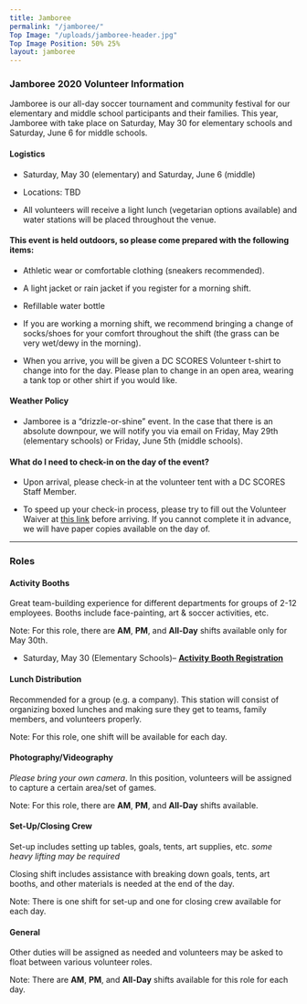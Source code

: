 ```yaml
---
title: Jamboree
permalink: "/jamboree/"
Top Image: "/uploads/jamboree-header.jpg"
Top Image Position: 50% 25%
layout: jamboree
---
```


### Jamboree 2020 Volunteer Information

Jamboree is our all-day soccer tournament and community festival for our elementary and middle school participants and their families. This year, Jamboree with take place on Saturday, May 30 for elementary schools and Saturday, June 6 for middle schools.

#### Logistics

* Saturday, May 30 (elementary) and Saturday, June 6 (middle)

* Locations: TBD

* All volunteers will receive a light lunch (vegetarian options available) and water stations will be placed throughout the venue.

#### This event is held outdoors, so please come prepared with the following items:

* Athletic wear or comfortable clothing (sneakers recommended).

* A light jacket or rain jacket if you register for a morning shift.

* Refillable water bottle

* If you are working a morning shift, we recommend bringing a change of socks/shoes for your comfort throughout the shift (the grass can be very wet/dewy in the morning).

* When you arrive, you will be given a DC SCORES Volunteer t-shirt to change into for the day. Please plan to change in an open area, wearing a tank top or other shirt if you would like.

#### Weather Policy

* Jamboree is a “drizzle-or-shine” event. In the case that there is an absolute downpour, we will notify you via email on Friday, May 29th (elementary schools) or Friday, June 5th (middle schools).

#### What do I need to check-in on the day of the event?

* Upon arrival, please check-in at the volunteer tent with a DC SCORES Staff Member.

* To speed up your check-in process, please try to fill out the Volunteer Waiver at <a href="https://app.pandadoc.com/templates/NDg5ODgwODg4MDY1NjYyNzA4NDIzOTkxMjU5MjAzMDg1MDY2MTM4NjcwMDgzNjQ0NDIyMDExNzkwMDQ1MTc3MTg3MTAxODY3NjE0OTcwMTQxOTUyODg5OTQzODcxNjI1/embed#/templates/embed" target="_blank">this link</a> before arriving. If you cannot complete it in advance, we will have paper copies available on the day of.

---

### Roles

#### Activity Booths

Great team-building experience for different departments for groups of 2-12 employees. Booths include face-painting, art & soccer activities, etc.

Note: For this role, there are **AM**, **PM**, and **All-Day** shifts available only for May 30th.

* Saturday, May 30 (Elementary Schools)– [**Activity Booth Registration**](http://scores.force.com/volunteer/GW_Volunteers__VolunteersJobListingFS?Calendar=1&volunteerShiftId=a0V2J00000EmgjPUAR&jobId=a0T2J00000mg8ruUAA&dtMonthFilter=2020-5-30%209:0:0)

#### Lunch Distribution

Recommended for a group (e.g. a company). This station will consist of organizing boxed lunches and making sure they get to teams, family members, and volunteers properly.

Note: For this role, one shift will be available for each day.

#### Photography/Videography

*Please bring your own camera*. In this position, volunteers will be assigned to capture a certain area/set of games.

Note: For this role, there are **AM**, **PM**, and **All-Day** shifts available.


#### Set-Up/Closing Crew

Set-up includes setting up tables, goals, tents, art supplies, etc. *some heavy lifting may be required*

Closing shift includes assistance with breaking down goals, tents, art booths, and other materials is needed at the end of the day.

Note: There is one shift for set-up and one for closing crew available for each day.

#### General

Other duties will be assigned as needed and volunteers may be asked to float between various volunteer roles.

Note: There are **AM**, **PM**, and **All-Day** shifts available for this role for each day.